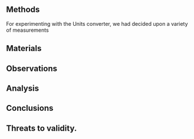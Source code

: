 ## Methods
For experimenting with the Units converter, we had decided upon a variety of measurements

## Materials

## Observations

## Analysis

## Conclusions 

## Threats to validity.


